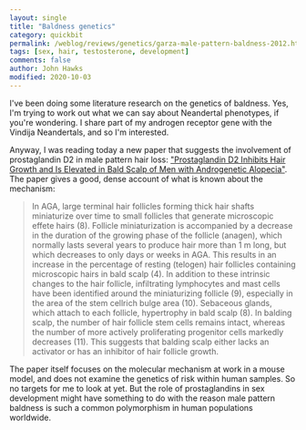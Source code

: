 ```yaml
---
layout: single 
title: "Baldness genetics" 
category: quickbit
permalink: /weblog/reviews/genetics/garza-male-pattern-baldness-2012.html
tags: [sex, hair, testosterone, development] 
comments: false 
author: John Hawks 
modified: 2020-10-03
---
```


I've been doing some literature research on the genetics of baldness. Yes, I'm trying to work out what we can say about Neandertal phenotypes, if you're wondering. I share part of my androgen receptor gene with the Vindija Neandertals, and so I'm interested. 

Anyway, I was reading today a new paper that suggests the involvement of prostaglandin D2 in male pattern hair loss: <a href="https://doi.org/10.1126/scitranslmed.3003122">"Prostaglandin D2 Inhibits Hair Growth and Is Elevated in Bald Scalp of Men with Androgenetic Alopecia"</a>. The paper gives a good, dense account of what is known about the mechanism: 

<blockquote>In AGA, large terminal hair follicles forming thick hair shafts miniaturize over time to small follicles that generate microscopic effete hairs (8). Follicle miniaturization is accompanied by a decrease in the duration of the growing phase of the follicle (anagen), which normally lasts several years to produce hair more than 1 m long, but which decreases to only days or weeks in AGA. This results in an increase in the percentage of resting (telogen) hair follicles containing microscopic hairs in bald scalp (4). In addition to these intrinsic changes to the hair follicle, infiltrating lymphocytes and mast cells have been identified around the miniaturizing follicle (9), especially in the area of the stem cellrich bulge area (10). Sebaceous glands, which attach to each follicle, hypertrophy in bald scalp (8). In balding scalp, the number of hair follicle stem cells remains intact, whereas the number of more actively proliferating progenitor cells markedly decreases (11). This suggests that balding scalp either lacks an activator or has an inhibitor of hair follicle growth.</blockquote>

The paper itself focuses on the molecular mechanism at work in a mouse model, and does not examine the genetics of risk within human samples. So no targets for me to look at yet. But the role of prostaglandins in sex development might have something to do with the reason male pattern baldness is such a common polymorphism in human populations worldwide. 

